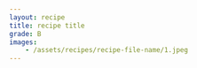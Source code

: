 ```yaml
---
layout: recipe
title: recipe title
grade: B
images:
    - /assets/recipes/recipe-file-name/1.jpeg
---
```

<!-- stub -->

<!-- endstub -->

